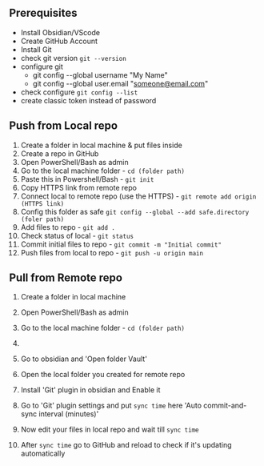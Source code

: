 ## Prerequisites
- Install Obsidian/VScode
- Create GitHub Account
- Install Git
- check git version `git --version`
- configure git
	- git config --global username "My Name"
	- git config --global user.email "someone@email.com"
- check configure `git config --list`
- create classic token instead of password
## Push from Local repo
1) Create a folder in local machine & put files inside
2) Create a repo in GitHub
3) Open PowerShell/Bash as admin
4) Go to the local machine folder - `cd (folder path)`
5) Paste this in Powershell/Bash - `git init`
6) Copy HTTPS link from remote repo
7) Connect local to remote repo (use the HTTPS) - `git remote add origin (HTTPS link)`
8) Config this folder as safe `git config --global --add safe.directory (foler path)`
9) Add files to repo - `git add .`
10) Check status of local - `git status`
11) Commit initial files to repo - `git commit -m "Initial commit"`
12) Push files from local to repo - `git push -u origin main`


## Pull from Remote repo
1) Create a folder in local machine
2) Open PowerShell/Bash as admin
3) Go to the local machine folder - `cd (folder path)`
4) 




4) Go to obsidian and 'Open folder Vault'
5) Open the local folder you created for remote repo
6) Install 'Git' plugin in obsidian and Enable it
7) Go to 'Git' plugin settings and put `sync time` here 'Auto commit-and-sync interval (minutes)'
8) Now edit your files in local repo and wait till `sync time`
9) After `sync time` go to GitHub and reload to check if it's updating automatically


